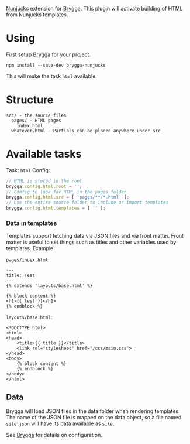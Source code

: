 [Nunjucks](https://mozilla.github.io/nunjucks/) extension for [Brygga](https://github.com/LevelFourAB/brygga). This plugin will activate building of HTML from Nunjucks templates.

# Using

First setup [Brygga](https://github.com/LevelFourAB/brygga) for your project.

```
npm install --save-dev brygga-nunjucks
```

This will make the task `html` available.

# Structure

```
src/ - the source files
  pages/ - HTML pages
    index.html
  whatever.html - Partials can be placed anywhere under src
```

# Available tasks

Task: `html`
Config:
```js
// HTML is stored in the root
brygga.config.html.root = '';
// Config to look for HTML in the pages folder
brygga.config.html.src = [ 'pages/**/*.html' ];
// Use the entire source folder to include or import templates
brygga.config.html.templates = [ '' ];
```

### Data in templates

Templates support fetching data via JSON files and via front matter. Front matter is useful to set things such as titles and other variables used by templates. Example:

`pages/index.html`:
```
---
title: Test
---
{% extends 'layouts/base.html' %}

{% block content %}
<h1>{{ test }}</h1>
{% endblock %}
```

`layouts/base.html`:
```
<!DOCTYPE html>
<html>
<head>
    <title>{{ title }}</title>
    <link rel="stylesheet" href="/css/main.css">
</head>
<body>
    {% block content %}
    {% endblock %}
</body>
</html>
```

## Data

Brygga will load JSON files in the data folder when rendering templates. The name of the JSON file is mapped on the data object, so a file named `site.json` will have its data available as `site`.

See [Brygga](https://github.com/LevelFourAB/brygga) for details on configuration.

